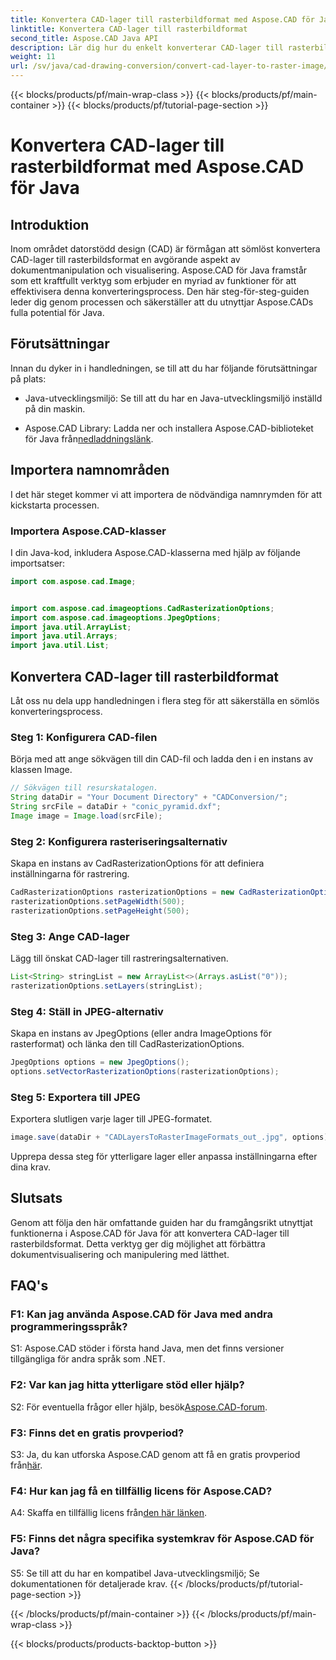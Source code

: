 ```yaml
---
title: Konvertera CAD-lager till rasterbildformat med Aspose.CAD för Java
linktitle: Konvertera CAD-lager till rasterbildformat
second_title: Aspose.CAD Java API
description: Lär dig hur du enkelt konverterar CAD-lager till rasterbilder med Aspose.CAD för Java. Följ vår steg-för-steg-guide för sömlös dokumentvisualisering.
weight: 11
url: /sv/java/cad-drawing-conversion/convert-cad-layer-to-raster-image/
---
```


{{< blocks/products/pf/main-wrap-class >}}
{{< blocks/products/pf/main-container >}}
{{< blocks/products/pf/tutorial-page-section >}}

# Konvertera CAD-lager till rasterbildformat med Aspose.CAD för Java

## Introduktion

Inom området datorstödd design (CAD) är förmågan att sömlöst konvertera CAD-lager till rasterbildsformat en avgörande aspekt av dokumentmanipulation och visualisering. Aspose.CAD för Java framstår som ett kraftfullt verktyg som erbjuder en myriad av funktioner för att effektivisera denna konverteringsprocess. Den här steg-för-steg-guiden leder dig genom processen och säkerställer att du utnyttjar Aspose.CADs fulla potential för Java.

## Förutsättningar

Innan du dyker in i handledningen, se till att du har följande förutsättningar på plats:

- Java-utvecklingsmiljö: Se till att du har en Java-utvecklingsmiljö inställd på din maskin.

-  Aspose.CAD Library: Ladda ner och installera Aspose.CAD-biblioteket för Java från[nedladdningslänk](https://releases.aspose.com/cad/java/).

## Importera namnområden

I det här steget kommer vi att importera de nödvändiga namnrymden för att kickstarta processen.

### Importera Aspose.CAD-klasser

I din Java-kod, inkludera Aspose.CAD-klasserna med hjälp av följande importsatser:

```java
import com.aspose.cad.Image;


import com.aspose.cad.imageoptions.CadRasterizationOptions;
import com.aspose.cad.imageoptions.JpegOptions;
import java.util.ArrayList;
import java.util.Arrays;
import java.util.List;
```

## Konvertera CAD-lager till rasterbildformat

Låt oss nu dela upp handledningen i flera steg för att säkerställa en sömlös konverteringsprocess.

### Steg 1: Konfigurera CAD-filen

Börja med att ange sökvägen till din CAD-fil och ladda den i en instans av klassen Image.

```java
// Sökvägen till resurskatalogen.
String dataDir = "Your Document Directory" + "CADConversion/";
String srcFile = dataDir + "conic_pyramid.dxf";
Image image = Image.load(srcFile);
```

### Steg 2: Konfigurera rasteriseringsalternativ

Skapa en instans av CadRasterizationOptions för att definiera inställningarna för rastrering.

```java
CadRasterizationOptions rasterizationOptions = new CadRasterizationOptions();
rasterizationOptions.setPageWidth(500);
rasterizationOptions.setPageHeight(500);
```

### Steg 3: Ange CAD-lager

Lägg till önskat CAD-lager till rastreringsalternativen.

```java
List<String> stringList = new ArrayList<>(Arrays.asList("0"));
rasterizationOptions.setLayers(stringList);
```

### Steg 4: Ställ in JPEG-alternativ

Skapa en instans av JpegOptions (eller andra ImageOptions för rasterformat) och länka den till CadRasterizationOptions.

```java
JpegOptions options = new JpegOptions();
options.setVectorRasterizationOptions(rasterizationOptions);
```

### Steg 5: Exportera till JPEG

Exportera slutligen varje lager till JPEG-formatet.

```java
image.save(dataDir + "CADLayersToRasterImageFormats_out_.jpg", options);
```

Upprepa dessa steg för ytterligare lager eller anpassa inställningarna efter dina krav.

## Slutsats

Genom att följa den här omfattande guiden har du framgångsrikt utnyttjat funktionerna i Aspose.CAD för Java för att konvertera CAD-lager till rasterbildsformat. Detta verktyg ger dig möjlighet att förbättra dokumentvisualisering och manipulering med lätthet.

## FAQ's

### F1: Kan jag använda Aspose.CAD för Java med andra programmeringsspråk?

S1: Aspose.CAD stöder i första hand Java, men det finns versioner tillgängliga för andra språk som .NET.

### F2: Var kan jag hitta ytterligare stöd eller hjälp?

 S2: För eventuella frågor eller hjälp, besök[Aspose.CAD-forum](https://forum.aspose.com/c/cad/19).

### F3: Finns det en gratis provperiod?

 S3: Ja, du kan utforska Aspose.CAD genom att få en gratis provperiod från[här](https://releases.aspose.com/).

### F4: Hur kan jag få en tillfällig licens för Aspose.CAD?

 A4: Skaffa en tillfällig licens från[den här länken](https://purchase.aspose.com/temporary-license/).

### F5: Finns det några specifika systemkrav för Aspose.CAD för Java?

S5: Se till att du har en kompatibel Java-utvecklingsmiljö; Se dokumentationen för detaljerade krav.
{{< /blocks/products/pf/tutorial-page-section >}}

{{< /blocks/products/pf/main-container >}}
{{< /blocks/products/pf/main-wrap-class >}}

{{< blocks/products/products-backtop-button >}}
